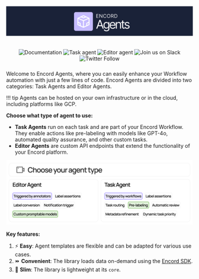 <h1 align="center">
  <a href="https://encord.com"><img src="assets/landing-banner.png" alt="Encord logo"/></a>
</h1>

<div style="display: flex; justify-content: space-between;">
  <div style="flex: 1; padding: 10px; text-align: center">
    <a href="https://docs.encord.com" target="_blank" style="text-decoration:none">
      <img alt="Documentation" src="/assets/tag-encord-docs.svg">
    </a>
    <a href="https://colab.research.google.com/drive/1nOVYEG-johzJK6R_mnkgjOiRJUuNIvOY?usp=sharing" target="_blank" style="text-decoration:none">
      <img alt="Task agent" src="/assets/tag-colab-task-agent.svg">
    </a>
    <a href="https://colab.research.google.com/drive/1wvKAQ61JPebGnAT4nLXsfJRbx7dvtFdX?usp=sharing" target="_blank" style="text-decoration:none">
      <img alt="Editor agent" src="/assets/tag-colab-editor-agent.svg">
    </a>
    <a href="https://join.slack.com/t/encordactive/shared_invite/zt-1hc2vqur9-Fzj1EEAHoqu91sZ0CX0A7Q" target="_blank" style="text-decoration:none">
      <img alt="Join us on Slack" src="https://img.shields.io/badge/Join_Our_Community-4A154B?label=&logo=slack&logoColor=white">
    </a>
    <a href="https://twitter.com/encord_team" target="_blank" style="text-decoration:none">
      <img alt="Twitter Follow" src="https://img.shields.io/twitter/follow/encord_team?label=%40encord_team&amp;style=social">
    </a>
  </div>
</div>

Welcome to Encord Agents, where you can easily enhance your Workflow automation with just a few lines of code. Encord Agents are divided into two categories: Task Agents and Editor Agents.

!!! tip
      Agents can be hosted on your own infrastructure or in the cloud, including platforms like GCP.


**Choose what type of agent to use:**

- **Task Agents** run on each task and are part of your Encord Workflow. They enable actions like pre-labeling with models like GPT-4o, automated quality assurance, and other custom tasks.
- **Editor Agents** are custom API endpoints that extend the functionality of your Encord platform.

![Decision tree for which agent to use](assets/decide-on-agent-type.png)


**Key features:**

1. ⚡ **Easy**: Agent templates are flexible and can be adapted for various use cases. 
2. ⏩ **Convenient**: The library loads data on-demand using the [Encord SDK](https://docs.encord.com/sdk-documentation/getting-started-sdk/global-us-customers).
3. 🤏 **Slim**: The library is lightweight at its `core`.

